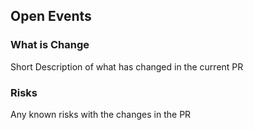## Open Events

### What is Change
Short Description of what has changed in the current PR

### Risks
Any known risks with the changes in the PR
